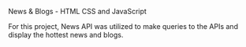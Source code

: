 News & Blogs - HTML CSS and JavaScript

For this project, News API was utilized to make queries to the APIs and display the hottest news and blogs.
